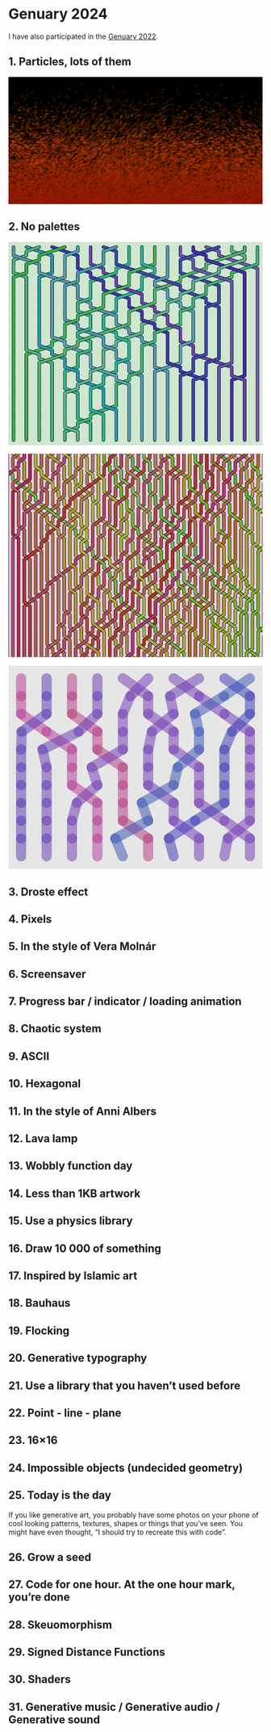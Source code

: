 # Genuary 2024

I have also participated in the [Genuary 2022](https://github.com/ubavic/genuary2022).

## 1. Particles, lots of them

![](/day01/1.png)

## 2. No palettes

![](/day02/1.png)

![](/day02/5.png)

![](/day02/8.png)

## 3. Droste effect

## 4. Pixels

## 5. In the style of Vera Molnár

## 6. Screensaver

## 7. Progress bar / indicator / loading animation

## 8. Chaotic system

## 9. ASCII

## 10. Hexagonal

## 11. In the style of Anni Albers

## 12. Lava lamp

## 13. Wobbly function day

## 14. Less than 1KB artwork

## 15. Use a physics library

## 16. Draw 10 000 of something

## 17. Inspired by Islamic art

## 18. Bauhaus

## 19. Flocking

## 20. Generative typography

## 21. Use a library that you haven’t used before

## 22. Point - line - plane

## 23. 16×16

## 24. Impossible objects (undecided geometry)

## 25. Today is the day

If you like generative art, you probably have some photos on your phone of cool looking patterns, textures, shapes or things that you’ve seen. You might have even thought, “I should try to recreate this with code”.

## 26. Grow a seed

## 27. Code for one hour. At the one hour mark, you’re done

## 28. Skeuomorphism

## 29. Signed Distance Functions

## 30. Shaders

## 31. Generative music / Generative audio / Generative sound
